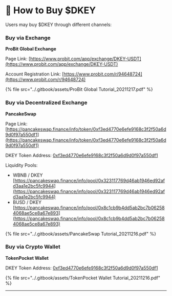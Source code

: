 # 🛒 How to Buy $DKEY

Users may buy $DKEY through different channels:



### Buy via Exchange

**ProBit Global Exchange**

Page Link: [https://www.probit.com/app/exchange/DKEY-USDT](https://www.probit.com/app/exchange/DKEY-USDT)

Account Registration Link: [https://www.probit.com/r/94648724](https://www.probit.com/r/94648724)

{% file src="../.gitbook/assets/ProBit Global Tutorial_20211217.pdf" %}



### Buy via Decentralized Exchange

**PancakeSwap**&#x20;

Page Link: [https://pancakeswap.finance/info/token/0xf3ed4770e6efe9168c3f2f50a6d9d0f97a550df1](https://pancakeswap.finance/info/token/0xf3ed4770e6efe9168c3f2f50a6d9d0f97a550df1)

DKEY Token Address: [0xf3ed4770e6efe9168c3f2f50a6d9d0f97a550df1](https://bscscan.com/token/0xf3ed4770e6efe9168c3f2f50a6d9d0f97a550df1)

Liquidity Pools:&#x20;

* WBNB / DKEY [https://pancakeswap.finance/info/pool/0x323117769d46ab1946ed92afd3aa1e2bc5fc9944](https://pancakeswap.finance/info/pool/0x323117769d46ab1946ed92afd3aa1e2bc5fc9944)
* BUSD / DKEY [https://pancakeswap.finance/info/pool/0x8c1cb9b4dd5ab2bc7b062584068ae5ce8a67e893](https://pancakeswap.finance/info/pool/0x8c1cb9b4dd5ab2bc7b062584068ae5ce8a67e893)

{% file src="../.gitbook/assets/PancakeSwap Tutorial_20211216.pdf" %}



### Buy via Crypto Wallet

**TokenPocket Wallet**

DKEY Token Address: [0xf3ed4770e6efe9168c3f2f50a6d9d0f97a550df1](https://bscscan.com/token/0xf3ed4770e6efe9168c3f2f50a6d9d0f97a550df1)

{% file src="../.gitbook/assets/TokenPocket Wallet Tutorial_20211216.pdf" %}

****

